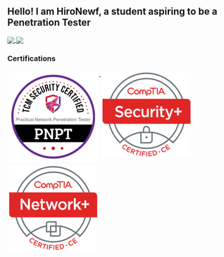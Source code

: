 ## Hello! I am HiroNewf, a student aspiring to be a Penetration Tester 
<a href="https://github.com/HiroNewf/github-readme-stats">
  <img height=150 align="center" src="https://readme-o5a9.vercel.app/api?username=HiroNewf&show_icons=true&theme=synthwave&hide=issues,contribs&card_width=220)" />
</a>

<a href="https://github.com/HiroNewf/github-readme-stats">
  <img height=150 align="center" src="https://readme-o5a9.vercel.app/api/top-langs/?username=HiroNewf&size_weight=0.5&count_weight=0.5&layout=compact&theme=synthwave&card_width=220&exclude_repo=Readme,github-readme-stats&langs_count=8" />
</a>

### Certifications
<p align="left">
<a href="#">
  <img src="/Images/Certifications/PNPT.png" alt="PNPT" style="vertical-align:top; margin:6px 4px">
</a> 
<a href="#">
  <img src="/Images/Certifications/Sec%2B.png" alt="Security+" style="vertical-align:top; margin:6px 4px">
</a> 
<a href="#">
  <img src="/Images/Certifications/Net%2B.png" alt="Network+" style="vertical-align:top; margin:6px 4px">
</a> 
</p>
